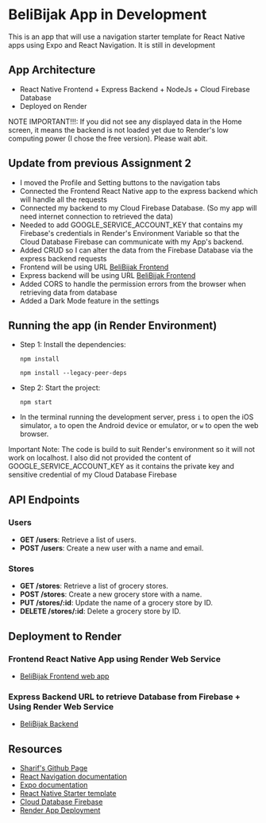 # BeliBijak App in Development

This is an app that will use a navigation starter template for React Native apps using Expo and React Navigation. It is still in development

## App Architecture

 - React Native Frontend + Express Backend + NodeJs + Cloud Firebase Database
 - Deployed on Render

 NOTE IMPORTANT!!!: If you did not see any displayed data in the Home screen, it means the backend is not loaded yet due to Render's low computing power (I chose the free version). Please wait abit.

## Update from previous Assignment 2

 - I moved the Profile and Setting buttons to the navigation tabs
 - Connected the Frontend React Native app to the express backend which will handle all the requests
 - Connected my backend to my Cloud Firebase Database. (So my app will need internet connection to retrieved the data)
 - Needed to add GOOGLE_SERVICE_ACCOUNT_KEY that contains my Firebase's credentials in Render's Environment Variable so that the Cloud Database Firebase can communicate with my App's backend.
 - Added CRUD so I can alter the data from the Firebase Database via the express backend requests
 - Frontend will be using URL [BeliBijak Frontend](https://belibijak.onrender.com/)
 - Express backend will be using URL [BeliBijak Frontend](https://belibijak-1.onrender.com)
 - Added CORS to handle the permission errors from the browser when retrieving data from database
 - Added a Dark Mode feature in the settings

## Running the app (in Render Environment)

- Step 1: Install the dependencies:

  ```
  npm install
  ```

  ``` if peer issues
  npm install --legacy-peer-deps
  ```

- Step 2: Start the project:

  ```
  npm start
  ```

- In the terminal running the development server, press `i` to open the iOS simulator, `a` to open the Android device or emulator, or `w` to open the web browser.

Important Note: The code is build to suit Render's environment so it will not work on localhost. I also did not provided the content of GOOGLE_SERVICE_ACCOUNT_KEY as it contains the private key and sensitive credential of my Cloud Database Firebase

## API Endpoints

### Users
- **GET /users**: Retrieve a list of users.
- **POST /users**: Create a new user with a name and email.

### Stores
- **GET /stores**: Retrieve a list of grocery stores.
- **POST /stores**: Create a new grocery store with a name.
- **PUT /stores/:id**: Update the name of a grocery store by ID.
- **DELETE /stores/:id**: Delete a grocery store by ID.

## Deployment to Render

### Frontend React Native App using Render Web Service
- [BeliBijak Frontend web app](https://belibijak.onrender.com/)

### Express Backend URL to retrieve Database from Firebase + Using Render Web Service
- [BeliBijak Backend](https://belibijak-1.onrender.com)

## Resources

- [Sharif's Github Page](https://github.com/sharifuddin707/BeliBijak)
- [React Navigation documentation](https://reactnavigation.org/)
- [Expo documentation](https://docs.expo.dev/)
- [React Native Starter template](https://reactnative.dev/docs/navigation#react-navigation)
- [Cloud Database Firebase](https://firebase.google.com/)
- [Render App Deployment](https://render.com/)

